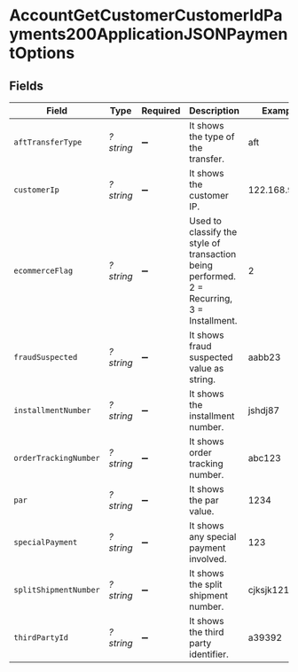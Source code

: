 # AccountGetCustomerCustomerIdPayments200ApplicationJSONPaymentOptions


## Fields

| Field                                                                                      | Type                                                                                       | Required                                                                                   | Description                                                                                | Example                                                                                    |
| ------------------------------------------------------------------------------------------ | ------------------------------------------------------------------------------------------ | ------------------------------------------------------------------------------------------ | ------------------------------------------------------------------------------------------ | ------------------------------------------------------------------------------------------ |
| `aftTransferType`                                                                          | *?string*                                                                                  | :heavy_minus_sign:                                                                         | It shows the type of the transfer.                                                         | aft                                                                                        |
| `customerIp`                                                                               | *?string*                                                                                  | :heavy_minus_sign:                                                                         | It shows the customer IP.                                                                  | 122.168.98.12                                                                              |
| `ecommerceFlag`                                                                            | *?string*                                                                                  | :heavy_minus_sign:                                                                         | Used to classify the style of transaction being performed. 2 = Recurring, 3 = Installment. | 2                                                                                          |
| `fraudSuspected`                                                                           | *?string*                                                                                  | :heavy_minus_sign:                                                                         | It shows fraud suspected value as string.                                                  | aabb23                                                                                     |
| `installmentNumber`                                                                        | *?string*                                                                                  | :heavy_minus_sign:                                                                         | It shows the installment number.                                                           | jshdj87                                                                                    |
| `orderTrackingNumber`                                                                      | *?string*                                                                                  | :heavy_minus_sign:                                                                         | It shows order tracking number.                                                            | abc123                                                                                     |
| `par`                                                                                      | *?string*                                                                                  | :heavy_minus_sign:                                                                         | It shows the par value.                                                                    | 1234                                                                                       |
| `specialPayment`                                                                           | *?string*                                                                                  | :heavy_minus_sign:                                                                         | It shows any special payment involved.                                                     | 123                                                                                        |
| `splitShipmentNumber`                                                                      | *?string*                                                                                  | :heavy_minus_sign:                                                                         | It shows the split shipment number.                                                        | cjksjk1219                                                                                 |
| `thirdPartyId`                                                                             | *?string*                                                                                  | :heavy_minus_sign:                                                                         | It shows the third party identifier.                                                       | a39392                                                                                     |